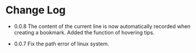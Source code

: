 # Change Log

* 0.0.8
  The content of the current line is now automatically recorded when creating a bookmark.
  Added the function of hovering tips.


* 0.0.7
  Fix the path error of linux system.
